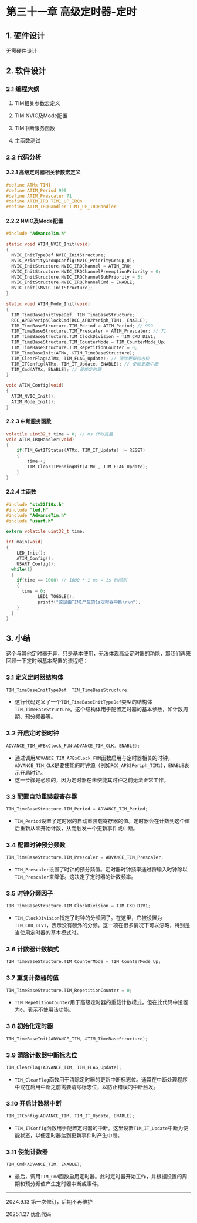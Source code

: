 # 第三十一章 高级定时器-定时

## 1. 硬件设计

无需硬件设计

## 2. 软件设计

### 2.1 编程大纲

1. TIM相关参数宏定义

2. TIM NVIC及Mode配置

3. TIM中断服务函数

4. 主函数测试

### 2.2 代码分析

#### 2.2.1 高级定时器相关参数宏定义

```c
#define ATMx TIM1
#define ATIM_Period 999
#define ATIM_Prescaler 71
#define ATIM_IRQ TIM1_UP_IRQn
#define ATIM_IRQHandler TIM1_UP_IRQHandler
```

#### 2.2.2 NVIC及Mode配置

```c
#include "AdvanceTim.h"

static void ATIM_NVIC_Init(void)
{
  NVIC_InitTypeDef NVIC_InitStructure;
  NVIC_PriorityGroupConfig(NVIC_PriorityGroup_0);
  NVIC_InitStructure.NVIC_IRQChannel = ATIM_IRQ;
  NVIC_InitStructure.NVIC_IRQChannelPreemptionPriority = 0;
  NVIC_InitStructure.NVIC_IRQChannelSubPriority = 3;
  NVIC_InitStructure.NVIC_IRQChannelCmd = ENABLE;
  NVIC_Init(&NVIC_InitStructure);
}

static void ATIM_Mode_Init(void)
{
  TIM_TimeBaseInitTypeDef  TIM_TimeBaseStructure;
  RCC_APB2PeriphClockCmd(RCC_APB2Periph_TIM1, ENABLE);
  TIM_TimeBaseStructure.TIM_Period = ATIM_Period; // 999
  TIM_TimeBaseStructure.TIM_Prescaler = ATIM_Prescaler; // 71
  TIM_TimeBaseStructure.TIM_ClockDivision = TIM_CKD_DIV1;
  TIM_TimeBaseStructure.TIM_CounterMode = TIM_CounterMode_Up;
  TIM_TimeBaseStructure.TIM_RepetitionCounter = 0;
  TIM_TimeBaseInit(ATMx, &TIM_TimeBaseStructure);
  TIM_ClearFlag(ATMx, TIM_FLAG_Update); // 清除更新标志位
  TIM_ITConfig(ATMx, TIM_IT_Update, ENABLE); // 使能更新中断
  TIM_Cmd(ATMx, ENABLE); // 使能定时器
}

void ATIM_Config(void)
{
  ATIM_NVIC_Init();
  ATIM_Mode_Init();
}
```

#### 2.2.3 中断服务函数

```c
volatile uint32_t time = 0; // ms 计时变量 
void ATIM_IRQHandler(void)
{
    if(TIM_GetITStatus(ATMx, TIM_IT_Update) != RESET) 
    {    
        time++;
        TIM_ClearITPendingBit(ATMx , TIM_FLAG_Update);           
    }             
}
```

#### 2.2.4 主函数

```c
#include "stm32f10x.h"
#include "led.h"
#include "AdvanceTim.h" 
#include "usart.h"

extern volatile uint32_t time;

int main(void)
{ 
    LED_Init();
    ATIM_Config();
    USART_Config();
  while(1)
  {
    if(time == 1000) // 1000 * 1 ms = 1s 时间到 
    {
      time = 0;
            LED1_TOGGLE(); 
            printf("这是由TIM1产生的1s定时器中断\r\n");
    }        
  }
}
```

## 3. 小结

这个与其他定时器无异，只是基本使用，无法体现高级定时器的功能，那我们再来回顾一下定时器基本配置的流程吧：

### **3.1 定义定时器结构体**

```c
TIM_TimeBaseInitTypeDef  TIM_TimeBaseStructure;
```

- 这行代码定义了一个`TIM_TimeBaseInitTypeDef`类型的结构体`TIM_TimeBaseStructure`。这个结构体用于配置定时器的基本参数，如计数周期、预分频器等。

### **3.2 开启定时器时钟**

```c
ADVANCE_TIM_APBxClock_FUN(ADVANCE_TIM_CLK, ENABLE);
```

- 通过调用`ADVANCE_TIM_APBxClock_FUN`函数启用与定时器相关的时钟。`ADVANCE_TIM_CLK`是要使能的时钟源（例如`RCC_APB2Periph_TIM1`），`ENABLE`表示开启时钟。
- 这一步骤是必须的，因为定时器在未使能其时钟之前无法正常工作。

### **3.3 配置自动重装载寄存器**

```c
TIM_TimeBaseStructure.TIM_Period = ADVANCE_TIM_Period;
```

- `TIM_Period`设置了定时器的自动重装载寄存器的值。定时器会在计数到这个值后重新从零开始计数，从而触发一个更新事件或中断。

### **3.4 配置时钟预分频数**

```c
TIM_TimeBaseStructure.TIM_Prescaler = ADVANCE_TIM_Prescaler;
```

- `TIM_Prescaler`设置了时钟的预分频值。定时器时钟频率通过将输入时钟除以`TIM_Prescaler`来降低。这决定了定时器的计数频率。

### **3.5 时钟分频因子**

```c
TIM_TimeBaseStructure.TIM_ClockDivision = TIM_CKD_DIV1;
```

- `TIM_ClockDivision`指定了时钟的分频因子。在这里，它被设置为`TIM_CKD_DIV1`，表示没有额外的分频。这一项在很多情况下可以忽略，特别是当使用定时器的基本模式时。

### **3.6 计数器计数模式**

```c
TIM_TimeBaseStructure.TIM_CounterMode = TIM_CounterMode_Up;
```

### **3.7 重复计数器的值**

```c
TIM_TimeBaseStructure.TIM_RepetitionCounter = 0;
```

- `TIM_RepetitionCounter`用于高级定时器的重载计数模式，但在此代码中设置为`0`，表示不使用该功能。

### **3.8 初始化定时器**

```c
TIM_TimeBaseInit(ADVANCE_TIM, &TIM_TimeBaseStructure);
```

### **3.9 清除计数器中断标志位**

```c
TIM_ClearFlag(ADVANCE_TIM, TIM_FLAG_Update);
```

- `TIM_ClearFlag`函数用于清除定时器的更新中断标志位。通常在中断处理程序中或在启用中断之前需要清除标志位，以防止错误的中断触发。

### **3.10 开启计数器中断**

```c
TIM_ITConfig(ADVANCE_TIM, TIM_IT_Update, ENABLE);
```

- `TIM_ITConfig`函数用于配置定时器的中断。这里设置`TIM_IT_Update`中断为使能状态，以便定时器达到更新事件时产生中断。

### **3.11 使能计数器**

```c
TIM_Cmd(ADVANCE_TIM, ENABLE);
```

- 最后，调用`TIM_Cmd`函数启用定时器。此时定时器开始工作，并根据设置的周期和预分频值产生定时器中断或事件。

---

2024.9.13 第一次修订，后期不再维护

2025.1.27 优化代码
